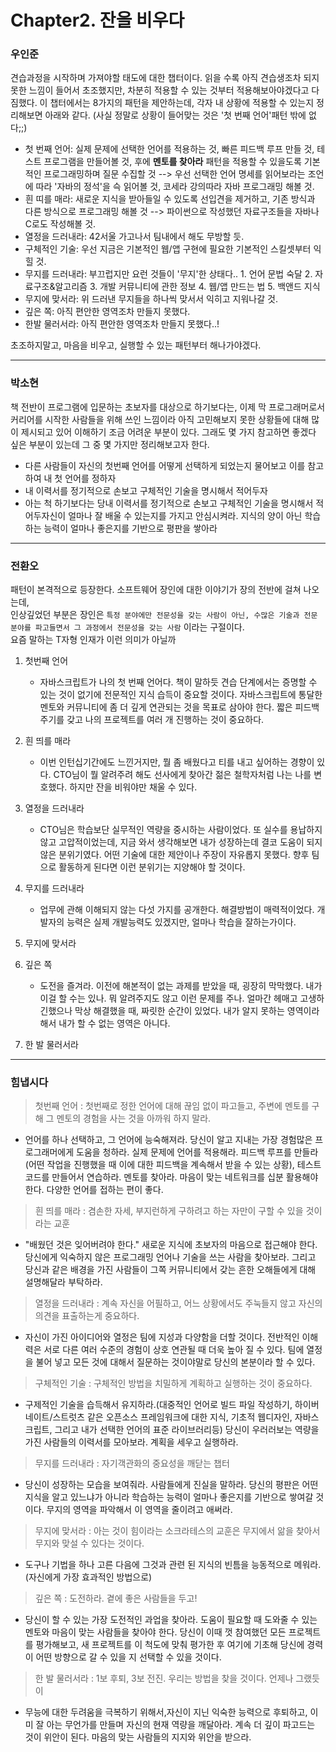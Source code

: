 # Chapter2. 잔을 비우다

<!-- example -->
<!--

### 전환오

 감동적이었다. Lorem, ipsum dolor sit amet consectetur adipisicing elit. Suscipit fugit at ratione reiciendis accusantium placeat cupiditate, nemo labore asperiores corrupti repellat dignissimos repellendus architecto ducimus et doloremque voluptatibus sed aut.

---

-->

### 우인준

견습과정을 시작하며 가져야할 태도에 대한 챕터이다. 읽을 수록 아직 견습생조차 되지 못한 느낌이 들어서 초조했지만, 차분히 적용할 수 있는 것부터 적용해보아야겠다고 다짐했다. 이 챕터에서는 8가지의 패턴을 제안하는데, 각자 내 상황에 적용할 수 있는지 정리해보면 아래와 같다. (사실 정말로 상황이 들어맞는 것은 '첫 번째 언어'패턴 밖에 없다;;)

- 첫 번째 언어: 실제 문제에 선택한 언어를 적용하는 것, 빠른 피드백 루프 만들 것, 테스트 프로그램을 만들어볼 것, 후에 **멘토를 찾아라** 패턴을 적용할 수 있을도록 기본적인 프로그래밍하며 질문 수집할 것 --> 우선 선택한 언어 명세를 읽어보라는 조언에 따라 '자바의 정석'을 슥 읽어볼 것, 코세라 강의따라 자바 프로그래밍 해볼 것.
- 흰 띠를 매라: 새로운 지식을 받아들일 수 있도록 선입견을 제거하고, 기존 방식과 다른 방식으로 프로그래밍 해볼 것 --> 파이썬으로 작성했던 자료구조들을 자바나 C로도 작성해볼 것.
- 열정을 드러내라: 42서울 가고나서 팀내에서 해도 무방할 듯.
- 구체적인 기술: 우선 지금은 기본적인 웹/앱 구현에 필요한 기본적인 스킬셋부터 익힐 것.
- 무지를 드러내라: 부끄럽지만 요런 것들이 '무지'한 상태다.. 1. 언어 문법 숙달 2. 자료구조&알고리즘 3. 개발 커뮤니티에 관한 정보 4. 웹/앱 만드는 법 5. 백앤드 지식
- 무지에 맞서라: 위 드러낸 무지들을 하나씩 맞서서 익히고 지워나갈 것.
- 깊은 쪽: 아직 편안한 영역조차 만들지 못했다.
- 한발 물러서라: 아직 편안한 영역조차 만들지 못했다..!

초조하지말고, 마음을 비우고, 실행할 수 있는 패턴부터 해나가야겠다.

---

### 박소현

책 전반이 프로그램에 입문하는 초보자를 대상으로 하기보다는, 이제 막 프로그래머로서 커리어를 시작한 사람들을 위해 쓰인 느낌이라 아직 고민해보지 못한 상황들에 대해 많이 제시되고 있어 이해하기 조금 어려운 부분이 있다. 그래도 몇 가지 참고하면 좋겠다 싶은 부분이 있는데 그 중 몇 가지만 정리해보고자 한다.

- 다른 사람들이 자신의 첫번째 언어를 어떻게 선택하게 되었는지 물어보고 이를 참고하여 내 첫 언어를 정하자
- 내 이력서를 정기적으로 손보고 구체적인 기술을 명시해서 적어두자
- 아는 척 하기보다는 당내 이력서를 정기적으로 손보고 구체적인 기술을 명시해서 적어두자신이 얼마나 잘 배울 수 있는지를 가지고 안심시켜라. 지식의 양이 아닌 학습하는 능력이 얼마나 좋은지를 기반으로 평판을 쌓아라

---

### 전환오

패턴이 본격적으로 등장한다. 소프트웨어 장인에 대한 이야기가 장의 전반에 걸쳐 나오는데,  
인상깊었던 부분은 장인은 
`특정 분야에만 전문성을 갖는 사람이 아닌, 수많은 기술과 전문 분야를 파고들면서 그 과정에서 전문성을 갖는 사람`
이라는 구절이다.  
요즘 말하는 T자형 인재가 이런 의미가 아닐까 

1. 첫번째 언어

   - 자바스크립트가 나의 첫 번째 언어다. 책이 말하듯 견습 단계에서는 증명할 수 있는 것이 없기에 전문적인 지식 습득이 중요할 것이다. 자바스크립트에 통달한 멘토와 커뮤니티에 좀 더 깊게 연관되는 것을 목표로 삼아야 한다. 짧은 피드백 주기를 갖고 나의 프로젝트를 여러 개 진행하는 것이 중요하다.

2. 흰 띄를 매라

   - 이번 인턴십기간에도 느낀거지만, 뭘 좀 배웠다고 티를 내고 싶어하는 경향이 있다. CTO님이 뭘 알려주려 해도 선사에게 찾아간 젊은 철학자처럼 나는 나를 변호했다. 하지만 잔을 비워야만 채울 수 있다.

3. 열정을 드러내라

   - CTO님은 학습보단 실무적인 역량을 중시하는 사람이었다. 또 실수를 용납하지 않고 고압적이었는데, 지금 와서 생각해보면 내가 성장하는데 결코 도움이 되지 않은 분위기였다. 어떤 기술에 대한 제안이나 주장이 자유롭지 못했다. 향후 팀으로 활동하게 된다면 이런 분위기는 지양해야 할 것이다.

4. 무지를 드러내라

   - 업무에 관해 이해되지 않는 다섯 가지를 공개한다. 해결방법이 매력적이었다. 개발자의 능력은 실제 개발능력도 있겠지만, 얼마나 학습을 잘하는가이다.

5. 무지에 맞서라

6. 깊은 쪽

   - 도전을 즐겨라. 이전에 해본적이 없는 과제를 받았을 때, 굉장히 막막했다. 내가 이걸 할 수는 있나. 뭐 알려주지도 않고 이런 문제를 주나. 얼마간 헤매고 고생하긴했으나 막상 해결했을 때, 짜릿한 순간이 있었다. 내가 알지 못하는 영역이라 해서 내가 할 수 없는 영역은 아니다.

7. 한 발 물러서라

---

### 힘냅시다

> 첫번째 언어 : 첫번째로 정한 언어에 대해 끊임 없이 파고들고, 주변에 멘토를 구해 그 멘토의 경험을 사는 것을 아까워 하지 말라.

   -  언어를 하나 선택하고, 그 언어에 능숙해져라. 당신이 알고 지내는 가장 경험많은 프로그래머에게 도움을 청하라. 실제 문제에 언어를 적용해라. 피드백 루프를 만들라(어떤 작업을 진행했을 때 이에 대한 피드백을 계속해서 받을 수 있는 상황), 테스트 코드를 만들어서 연습하라. 멘토를 찾아라. 마음이 맞는 네트워크를 십분 활용해야 한다. 다양한 언어를 접하는 편이 좋다.
   
> 흰 띄를 매라 : 겸손한 자세, 부지런하게 구하려고 하는 자만이 구할 수 있을 것이라는 교훈

   - "배웠던 것은 잊어버려야 한다." 새로운 지식에 초보자의 마음으로 접근해야 한다. 당신에게 익숙하지 않은 프로그래밍 언어나 기술을 쓰는 사람을 찾아보라. 그리고 당신과 같은 배경을 가진 사람들이 그쪽 커뮤니티에서 갖는 흔한 오해들에게 대해 설명해달라 부탁하라.

> 열정을 드러내라 : 계속 자신을 어필하고, 어느 상황에서도 주눅들지 않고 자신의 의견을 표출하는게 중요하다.

   - 자신이 가진 아이디어와 열정은 팀에 지성과 다양함을 더할 것이다. 전반적인 이해력은 서로 다른 여러 수준의 경험이 상호 연관될 때 더욱 높아 질 수 있다. 팀에 열정을 불어 넣고 모든 것에 대해서 질문하는 것이야말로 당신의 본분이라 할 수 있다.
   
> 구체적인 기술 : 구체적인 방법을 치밀하게 계획하고 실행하는 것이 중요하다.

  - 구제적인 기술을 습득해서 유지하라.(대중적인 언어로 빌드 파일 작성하기, 하이버네이트/스트럿츠 같은 오픈소스 프레임워크에 대한 지식, 기초적 웹디자인, 자바스크립트, 그리고 내가 선택한 언어의 표준 라이브러리등) 당신이 우러러보는 역량을 가진 사람들의 이력서를 모아보라. 계획을 세우고 실행하라.

> 무지를 드러내라 : 자기객관화의 중요성을 깨닫는 챕터

   - 당신이 성장하는 모습을 보여줘라. 사람들에게 진실을 말하라. 당신의 평판은 어떤 지식을 알고 있느냐가 아니라 학습하는 능력이 얼마나 좋은지를 기반으로 쌓여갈 것이다. 무지의 영역을 파악해서 이 영역을 줄이려고 애써라.

> 무지에 맞서라 : 아는 것이 힘이라는 소크라테스의 교훈은 무지에서 앎을 찾아서 무지와 맞설 수 있다는 것이다. 

   - 도구나 기법을 하나 고른 다음에 그것과 관련 된 지식의 빈틈을 능동적으로 메워라. (자신에게 가장 효과적인 방법으로)

> 깊은 쪽 : 도전하라. 곁에 좋은 사람들을 두고!

   - 당신이 할 수 있는 가장 도전적인 과업을 찾아라. 도움이 필요할 때 도와줄 수 있는 멘토와 마음이 맞는 사람들을 찾아야 한다. 당신이 이때 껏 참여했던 모든 프로젝트를 평가해보고, 새 프로젝트를 이 척도에 맞춰 평가한 후 여기에 기초해 당신에 경력이 어떤 방향으로 갈 수 있을 지 선택할 수 있을 것이다.

> 한 발 물러서라 : 1보 후퇴, 3보 전진. 우리는 방법을 찾을 것이다. 언제나 그랬듯이

   - 무능에 대한 두려움을 극복하기 위해서,자신이 지닌 익숙한 능력으로 후퇴하고, 이미 잘 아는 무언가를 만들며 자신의 현재 역량을 깨달아라. 계속 더 깊이 파고드는 것이 위안이 된다. 마음의 맞는 사람들의 지지와 위안을 받으라.

